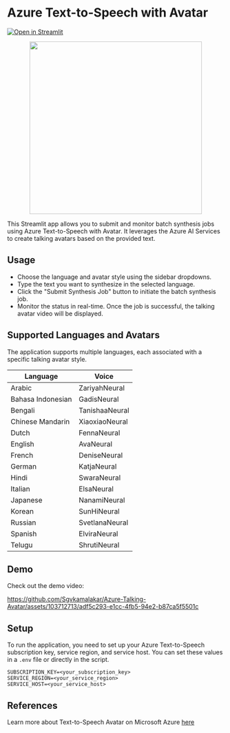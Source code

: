 # Azure Text-to-Speech with Avatar
[![Open in Streamlit](https://img.shields.io/badge/Open%20in-Streamlit-red?style=for-the-badge&logo=streamlit)](https://talking-avatar.streamlit.app/)

<p align="center">
  <img src="https://github.com/Sgvkamalakar/Azure-Talking-Avatar/assets/103712713/09fc79f9-cc68-4354-bae7-e75e24add235" width="400" height="400"/>
</p>
This Streamlit app allows you to submit and monitor batch synthesis jobs using Azure Text-to-Speech with Avatar. It leverages the Azure AI Services to create talking avatars based on the provided text.

## Usage
- Choose the language and avatar style using the sidebar dropdowns.
- Type the text you want to synthesize in the selected language.
- Click the "Submit Synthesis Job" button to initiate the batch synthesis job.
- Monitor the status in real-time. Once the job is successful, the talking avatar video will be displayed.

## Supported Languages and Avatars
The application supports multiple languages, each associated with a specific talking avatar style.
<div align='center'>
  <table>
  <thead>
    <tr>
      <th>Language</th>
      <th>Voice</th>
    </tr>
  </thead>
  <tbody>
    <tr>
      <td>Arabic</td>
      <td>ZariyahNeural</td>
    </tr>
    <tr>
      <td>Bahasa Indonesian</td>
      <td>GadisNeural</td>
    </tr>
    <tr>
      <td>Bengali</td>
      <td>TanishaaNeural</td>
    </tr>
    <tr>
      <td>Chinese Mandarin</td>
      <td>XiaoxiaoNeural</td>
    </tr>
    <tr>
      <td>Dutch</td>
      <td>FennaNeural</td>
    </tr>
    <tr>
      <td>English</td>
      <td>AvaNeural</td>
    </tr>
    <tr>
      <td>French</td>
      <td>DeniseNeural</td>
    </tr>
    <tr>
      <td>German</td>
      <td>KatjaNeural</td>
    </tr>
    <tr>
      <td>Hindi</td>
      <td>SwaraNeural</td>
    </tr>
    <tr>
      <td>Italian</td>
      <td>ElsaNeural</td>
    </tr>
    <tr>
      <td>Japanese</td>
      <td>NanamiNeural</td>
    </tr>
    <tr>
      <td>Korean</td>
      <td>SunHiNeural</td>
    </tr>
    <tr>
      <td>Russian</td>
      <td>SvetlanaNeural</td>
    </tr>
    <tr>
      <td>Spanish</td>
      <td>ElviraNeural</td>
    </tr>
    <tr>
      <td>Telugu</td>
      <td>ShrutiNeural</td>
    </tr>
  </tbody>
</table>
</div>

## Demo
Check out the demo video:

https://github.com/Sgvkamalakar/Azure-Talking-Avatar/assets/103712713/adf5c293-e1cc-4fb5-94e2-b87ca5f5501c


## Setup
To run the application, you need to set up your Azure Text-to-Speech subscription key, service region, and service host. You can set these values in a `.env` file or directly in the script.

```dotenv
SUBSCRIPTION_KEY=<your_subscription_key>
SERVICE_REGION=<your_service_region>
SERVICE_HOST=<your_service_host>
```

## References
Learn more about Text-to-Speech Avatar on Microsoft Azure [here](https://learn.microsoft.com/en-us/azure/ai-services/speech-service/text-to-speech-avatar/what-is-text-to-speech-avatar)
  
